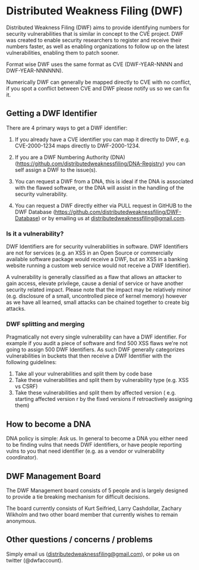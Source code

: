 # Distributed Weakness Filing (DWF)

Distributed Weakness Filing (DWF) aims to provide identifying numbers for security vulnerabilities that is similar in concept to the CVE project. DWF was created to enable security researchers to register and receive their numbers faster, as well as enabling organizations to follow up on the latest vulnerabilities, enabling them to patch sooner. 

Format wise DWF uses the same format as CVE (DWF-YEAR-NNNN and DWF-YEAR-NNNNNN).

Numerically DWF can generally be mapped directly to CVE with no conflict, if you spot a conflict between CVE and DWF please notify us so we can fix it.

## Getting a DWF Identifier

There are 4 primary ways to get a DWF identifier:

1) If you already have a CVE identifier you can map it directly to DWF, e.g. CVE-2000-1234 maps directly to DWF-2000-1234.

2) If you are a DWF Numbering Authority (DNA) (https://github.com/distributedweaknessfiling/DNA-Registry) you can self assign a DWF to the issue(s).

3) You can request a DWF from a DNA, this is ideal if the DNA is associated with the flawed software, or the DNA will assist in the handling of the security vulnerability.

4) You can request a DWF directly either via PULL request in GitHUB to the DWF Database (https://github.com/distributedweaknessfiling/DWF-Database) or by emailing us at distributedweaknessfiling@gmail.com.

### Is it a vulnerability?

DWF Identifiers are for security vulnerabilities in software. DWF Identifiers are not for services (e.g. an XSS in an Open Source or commercially available software package would receive a DWF, but an XSS in a banking website running a custom web service would not receive a DWF Identifier).

A vulnerability is generally classified as a flaw that allows an attacker to gain access, elevate privilege, cause a denial of service or have another security related impact. Please note that the impact may be relatively minor (e.g. disclosure of a small, uncontrolled piece of kernel memory) however as we have all learned, small attacks can be chained together to create big attacks.

### DWF splitting and merging 

Pragmatically not every single vulnerability can have a DWF identifier. For example if you audit a piece of software and find 500 XSS flaws we're not going to assign 500 DWF Identifiers. As such DWF generally categorizes vulnerabilities in buckets that then receive a DWF Identifier with the following guidelines:

1. Take all your vulnerabilities and split them by code base
2. Take these vulnerabilities and split them by vulnerability type (e.g. XSS vs CSRF)
3. Take these vulnerabilities and split them by affected version ( e.g. starting affected version r by the fixed versions if retroactively assigning them)

## How to become a DNA

DNA policy is simple: Ask us. In general to become a DNA you either need to be finding vulns that needs DWF identifiers, or have people reporting vulns to you that need identifier (e.g. as a vendor or vulnerability coordinator).

## DWF Management Board

The DWF Management board consists of 5 people and is largely designed to provide a tie breaking mechanism for difficult decisions.

The board currently consists of Kurt Seifried, Larry Cashdollar, Zachary Wikholm and two other board member that currently wishes to remain anonymous. 

## Other questions / concerns / problems

Simply email us (distributedweaknessfiling@gmail.com), or poke us on twitter (@dwfaccount). 
